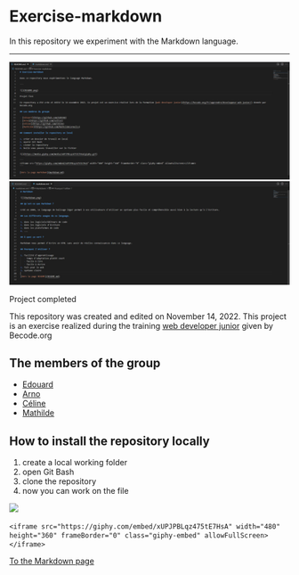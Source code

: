 # Exercise-markdown

In this repository we experiment with the Markdown language.

---

![](VScode1.png)
![](vscode2.png)

Project completed

This repository was created and edited on November 14, 2022. This project is an exercise realized during the training [web developer junior](https://becode.org/fr/apprendre/developpeur-web-junior/) given by Becode.org

## The members of the group

- [Edouard](https://github.com/Ed0598)
- [Arno](https://github.com/voltsn)
- [Céline](https://github.com/CV136)
- [Mathilde](https://github.com/MathildeCornelis)

## How to install the repository locally

1. create a local working folder
2. open Git Bash
3. clone the repository
4. now you can work on the file

![](https://media.giphy.com/media/xUPJPBLqz475tE7HsA/giphy.gif)

```
<iframe src="https://giphy.com/embed/xUPJPBLqz475tE7HsA" width="480" height="360" frameBorder="0" class="giphy-embed" allowFullScreen></iframe>
```

[To the Markdown page](markdown.md)
